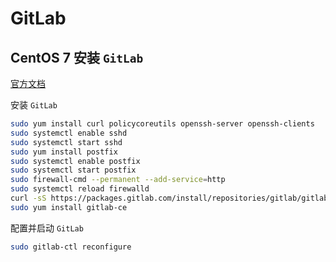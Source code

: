 # GitLab

## CentOS 7 安装 `GitLab`

[官方文档](https://about.gitlab.com/downloads/#centos7)

安装 `GitLab`

```bash
sudo yum install curl policycoreutils openssh-server openssh-clients
sudo systemctl enable sshd
sudo systemctl start sshd
sudo yum install postfix
sudo systemctl enable postfix
sudo systemctl start postfix
sudo firewall-cmd --permanent --add-service=http
sudo systemctl reload firewalld
curl -sS https://packages.gitlab.com/install/repositories/gitlab/gitlab-ce/script.rpm.sh | sudo bash
sudo yum install gitlab-ce
```

配置并启动 `GitLab`

```bash
sudo gitlab-ctl reconfigure
```
